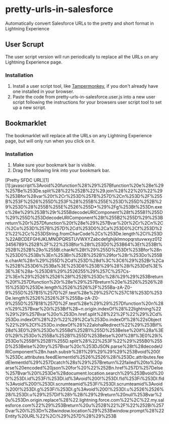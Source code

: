 # pretty-urls-in-salesforce
Automatically convert Salesforce URLs to the pretty and short format in Lightning Experience

## User Scrupt

The user script version will run periodically to replace all the URLs on any Lightning Experience page.

### Installation

1. Install a user script tool, like [Tampermonkey](https://tampermonkey.net), if you don't already have one installed in your browser.
2. Paste the code from pretty-urls-in-salesforce.user.js into a new user script following the instructions for your browsers user script tool to set up a new script.

## Bookmarklet

The bookmarklet will replace all the URLs on any Lightning Experience page, but will only run when you click on it.

### Installation

1. Make sure your bookmark bar is visible.
2. Drag the following link into your bookmark bar.

[Pretty SFDC URL][1]
[1]:javascript%3Avoid%20function%28%29%257Bfunction%20e%28e%29%257Be%253De.split%28%22%252B%22%29.join%28%22%20%22%29%253Bfor%28var%20t%2Cr%253D%257B%257D%2Cn%253D%2F%255B%253F%2526%255D%253F%28%255B%255E%253D%255D%252B%29%253D%28%255B%255E%2526%255D*%29%2Fg%253Bt%253Dn.exec%28e%29%253B%29r%255BdecodeURIComponent%28t%255B1%255D%29%255D%253DdecodeURIComponent%28t%255B2%255D%29%253Breturn%20r%257Dfunction%20t%28e%29%257Bvar%20t%2Cr%2Cn%2Ci%2Co%253D%257B%257D%2Cd%253D0%2Ca%253D0%2Cf%253D%22%22%2Cc%253DString.fromCharCode%2Cs%253De.length%2Cl%253D%22ABCDEFGHIJKLMNOPQRSTUVWXYZabcdefghijklmnopqrstuvwxyz0123456789%252B%2F%22%253Bfor%28t%253D0%253B64%3Et%253Bt%252B%252B%29o%255Bl.charAt%28t%29%255D%253Dt%253Bfor%28n%253D0%253Bs%3En%253Bn%252B%252B%29for%28r%253Do%255Be.charAt%28n%29%255D%2Cd%253D%28d%3C%3C6%29%252Br%2Ca%252B%253D6%253Ba%3E%253D8%253B%29%28%28i%253Dd%3E%3E%3E%28a-%253D8%29%2526255%29%257C%257Cs-2%3En%29%2526%2526%28f%252B%253Dc%28i%29%29%253Breturn%20f%257Dfunction%20r%28e%29%257Breturn%20e%2526%2526%2815%253D%253De.length%2526%2526%2F%255Ba-zA-Z0-9%255D%257B15%257D%2F.test%28e%29%257C%257C18%253D%253De.length%2526%2526%2F%255Ba-zA-Z0-9%255D%257B18%257D%2F.test%28e%29%29%257Dfunction%20n%28n%29%257Bvar%20i%253Bif%28~n.origin.indexOf%28%22lightning%22%29%29%257Bvar%20o%253Dn.href.split%28%22%2F%22%29%2Cd%253Do.indexOf%28%22r%22%29%2Ca%253Do.indexOf%28%22sObject%22%29%2Cf%253Do.indexOf%28%22alohaRedirect%22%29%253Bif%28d%3E0%29i%253Do%255Bd%252B1%255D%253Belse%20if%28a%3E0%29i%253Do%255Ba%252B1%255D%253Belse%20if%28f%3E0%29i%253Do%255Bf%252B1%255D.split%28%22%253F%22%29%255B0%255D%253Belse%20try%257Bvar%20c%253DJSON.parse%28t%28decodeURIComponent%28n.hash.substr%281%29%29%29%29%253Bvoid%200!%253Dc.attributes.feedElementId%2526%2526%28i%253Dc.attributes.feedElementId%29%257Dcatch%28s%29%257Breturn%22failed%20to%20parse%20encoded%20json%20for%20%22%252Bn.href%257D%257Delse%257Bvar%20l%253De%28document.location.search%29%253Bvoid%200!%253Dl.id%253Fi%253Dl.id%3Avoid%200!%253Dl.fId%253Fi%253Dl.fId%3Avoid%200!%253Dl.scrumteamid%253Fi%253Dl.scrumteamid%3Avoid%200!%253Dl.g%253Fi%253Dl.g%3Avoid%200!%253Dl.u%2526%2526%28i%253Dl.u%29%257Dif%28!r%28i%29%29return%20null%253Bvar%20u%253Dn.origin.replace%28%22.lightning.force.com%22%2C%22.my.salesforce.com%22%29%253Breturn%20u%252B%22%2F%22%252Bi%257Dvar%20i%253Dn%28window.location%29%253Bwindow.prompt%28%22Entity%20URL%22%2Ci%29%257D%28%29%253B


